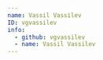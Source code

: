 ```yaml
---
name: Vassil Vassilev
ID: vgvassilev
info:
  - github: vgvassilev
  - name: Vassil Vassilev
---
```



